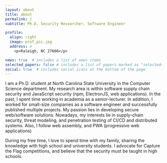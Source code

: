 ```yaml
---
layout: about
title: about
permalink: /
subtitle: Ph.D, Security Researcher, Software Engineer

profile:
  align: right
  image: prof_pic.jpg
  address: >
    <p>Raleigh, NC 27606</p>

news: true  # includes a list of news items
selected_papers: false # includes a list of papers marked as "selected={true}"
social: true  # includes social icons at the bottom of the page
---
```


I am a Ph.D. student at North Carolina State University in the Computer Science department. My research area is within software supply chain security and JavaScript security (npm, ElectronJS, web applications). In the past, I spent time working in academia as a senior-lecturer. In addition, I worked for small-size companies as a software engineer and successfully published multiple projects. My passion lies in developing secure web/software solutions. Nowadays, my interests lie in supply-chain security, threat modeling, and penetration testing of CI/CD and distributed systems. Also, I follow web assembly, and PWA (progressive web applications)

During my free time, I love to spend time with my family, sharing the knowledge with high school and university students. I advocate for Capture the Flag competitions, and believe that the security must be taught in high schools.